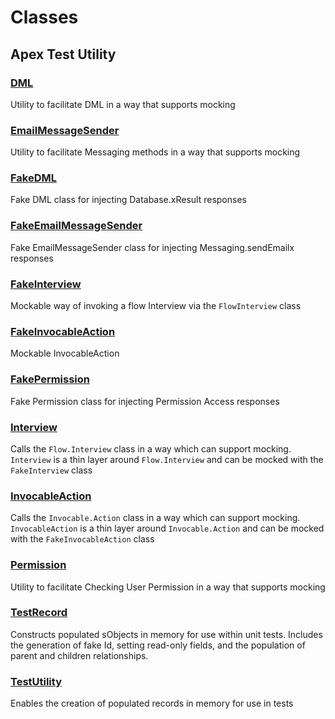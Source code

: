 # Classes
## Apex Test Utility

### [DML](/Apex-Test-Utility/DML.md)

Utility to facilitate DML in a way that supports mocking



### [EmailMessageSender](/Apex-Test-Utility/EmailMessageSender.md)

Utility to facilitate Messaging methods in a way that supports mocking



### [FakeDML](/Apex-Test-Utility/FakeDML.md)

Fake DML class for injecting Database.xResult responses



### [FakeEmailMessageSender](/Apex-Test-Utility/FakeEmailMessageSender.md)

Fake EmailMessageSender class for injecting Messaging.sendEmailx responses



### [FakeInterview](/Apex-Test-Utility/FakeInterview.md)

Mockable way of invoking a flow Interview via the `FlowInterview` class



### [FakeInvocableAction](/Apex-Test-Utility/FakeInvocableAction.md)

Mockable InvocableAction



### [FakePermission](/Apex-Test-Utility/FakePermission.md)

Fake Permission class for injecting Permission Access responses



### [Interview](/Apex-Test-Utility/Interview.md)

Calls the `Flow.Interview` class in a way which can support mocking.
`Interview` is a thin layer around `Flow.Interview` and can be mocked with
the `FakeInterview` class



### [InvocableAction](/Apex-Test-Utility/InvocableAction.md)

Calls the `Invocable.Action` class in a way which can support mocking.
`InvocableAction` is a thin layer around `Invocable.Action` and can be mocked with
the `FakeInvocableAction` class



### [Permission](/Apex-Test-Utility/Permission.md)

Utility to facilitate Checking User Permission in a way that supports mocking



### [TestRecord](/Apex-Test-Utility/TestRecord.md)

Constructs populated sObjects in memory for use within unit tests.
Includes the generation of fake Id, setting read-only fields, and the population
of parent and children relationships.



### [TestUtility](/Apex-Test-Utility/TestUtility.md)

Enables the creation of populated records in memory for use in tests


